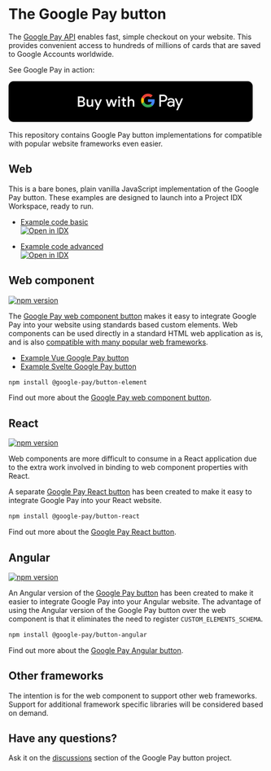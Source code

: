 # The Google Pay button

The [Google Pay API][google-pay] enables fast, simple checkout on your website. This provides convenient access to
hundreds of millions of cards that are saved to Google Accounts worldwide.

See Google Pay in action:

[![Buy with Google Pay](docs/images/google-pay-button.svg)][live-demo]

This repository contains Google Pay button implementations for compatible with popular website frameworks even easier.

## Web

This is a bare bones, plain vanilla JavaScript implementation of the Google Pay button. These examples are designed to
launch into a Project IDX Workspace, ready to run.

- [Example code basic](./examples/html/gpay-web-101/)<br>
  <a href="https://idx.google.com/new?template=https%3A%2F%2Fgithub.com%2Fgoogle-pay%2Fgoogle-pay-button%2Ftree%2Fmain%2Fexamples%2Fhtml%2Fgpay-web-101">
  <picture> <source
        media="(prefers-color-scheme: dark)"
        srcset="https://cdn.idx.dev/btn/open_dark_32.svg"> <source
        media="(prefers-color-scheme: light)"
        srcset="https://cdn.idx.dev/btn/open_light_32.svg"> <img
        height="32"
        alt="Open in IDX"
        src="https://cdn.idx.dev/btn/open_purple_32.svg"> </picture> </a>

- [Example code advanced](./examples/html/gpay-web-201/)<br>
  <a href="https://idx.google.com/new?template=https%3A%2F%2Fgithub.com%2Fgoogle-pay%2Fgoogle-pay-button%2Ftree%2Fmain%2Fexamples%2Fhtml%2Fgpay-web-201">
  <picture> <source
        media="(prefers-color-scheme: dark)"
        srcset="https://cdn.idx.dev/btn/open_dark_32.svg"> <source
        media="(prefers-color-scheme: light)"
        srcset="https://cdn.idx.dev/btn/open_light_32.svg"> <img
        height="32"
        alt="Open in IDX"
        src="https://cdn.idx.dev/btn/open_purple_32.svg"> </picture> </a>

## Web component

[![npm version](https://badge.fury.io/js/%40google-pay%2Fbutton-element.svg)][npm-element]

The [Google Pay web component button][button-element] makes it easy to integrate Google Pay into your website using
standards based custom elements. Web components can be used directly in a standard HTML web application as is, and is
also [compatible with many popular web frameworks][custom-elements-compatible].

- [Example Vue Google Pay button](./examples/vue)
- [Example Svelte Google Pay button](./examples/svelte)

```sh
npm install @google-pay/button-element
```

Find out more about the [Google Pay web component button][button-element].

## React

[![npm version](https://badge.fury.io/js/%40google-pay%2Fbutton-react.svg)][npm-react]

Web components are more difficult to consume in a React application due to the extra work involved in binding to web
component properties with React.

A separate [Google Pay React button][button-react] has been created to make it easy to integrate Google Pay into your
React website.

```sh
npm install @google-pay/button-react
```

Find out more about the [Google Pay React button][button-react].

## Angular

[![npm version](https://badge.fury.io/js/%40google-pay%2Fbutton-angular.svg)][npm-angular]

An Angular version of the [Google Pay button][button-angular] has been created to make it easier to integrate Google Pay
into your Angular website. The advantage of using the Angular version of the Google Pay button over the web component is
that it eliminates the need to register `CUSTOM_ELEMENTS_SCHEMA`.

```sh
npm install @google-pay/button-angular
```

Find out more about the [Google Pay Angular button][button-angular].

## Other frameworks

The intention is for the web component to support other web frameworks. Support for additional framework specific
libraries will be considered based on demand.

## Have any questions?

Ask it on the [discussions](https://github.com/google-pay/google-pay-button/discussions) section of the Google Pay
button project.

[google-pay]: https://developers.google.com/pay/api/web/overview
[button-element]: src/button-element
[button-react]: src/button-react
[button-angular]: src/button-angular
[live-demo]: https://developers.google.com/pay/api/web/guides/resources/demos
[custom-elements-compatible]: https://custom-elements-everywhere.com/
[npm-element]: https://www.npmjs.com/package/@google-pay/button-element
[npm-react]: https://www.npmjs.com/package/@google-pay/button-react
[npm-angular]: https://www.npmjs.com/package/@google-pay/button-angular
